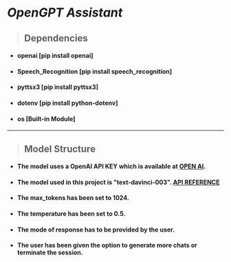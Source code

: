 # __*OpenGPT Assistant*__

> ## Dependencies

- #### openai [pip install openai]
- #### Speech_Recognition [pip install speech_recognition]
- #### pyttsx3 [pip install pyttsx3]
- #### dotenv [pip install python-dotenv]
- #### os [Built-in Module]

------------------------------

> ## Model Structure

- #### The model uses a OpenAI API KEY which is available at [OPEN AI](https://platform.openai.com/ "OFFICIAL SITE").
- #### The model used in this project is "text-davinci-003". [API REFERENCE](https://platform.openai.com/docs/api-reference/completions/create "Parameters")
- #### The max_tokens has been set to 1024.
- #### The temperature has been set to 0.5.
- #### The mode of response has to be provided by the user.
- #### The user has been given the option to generate more chats or terminate the session.